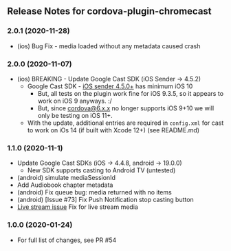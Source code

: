 <!--
#
# Licensed to the Apache Software Foundation (ASF) under one
# or more contributor license agreements.  See the NOTICE file
# distributed with this work for additional information
# regarding copyright ownership.  The ASF licenses this file
# to you under the Apache License, Version 2.0 (the
# "License"); you may not use this file except in compliance
# with the License.  You may obtain a copy of the License at
#
# http://www.apache.org/licenses/LICENSE-2.0
#
# Unless required by applicable law or agreed to in writing,
# software distributed under the License is distributed on an
# "AS IS" BASIS, WITHOUT WARRANTIES OR CONDITIONS OF ANY
#  KIND, either express or implied.  See the License for the
# specific language governing permissions and limitations
# under the License.
#
-->
## Release Notes for cordova-plugin-chromecast

### 2.0.1 (2020-11-28)

* (ios) Bug Fix - media loaded without any metadata caused crash

### 2.0.0 (2020-11-07)

* (ios) BREAKING - Update Google Cast SDK (iOS Sender -> 4.5.2)
    * Google Cast SDK - [iOS sender 4.5.0+](https://developers.google.com/cast/docs/release-notes#september-14,-2020) has minimum iOS 10
        * But, all tests on the plugin work fine for iOS 9.3.5, so it appears to work on iOS 9 anyways. :/ 
        * But, since cordova@6.x.x no longer supports iOS 9+10 we will only be testing on iOS 11+.
    * With the update, additional entries are required in `config.xml` for cast to work on iOs 14 (if built with Xcode 12+) (see README.md)

### 1.1.0 (2020-11-1)

* Update Google Cast SDKs (iOS -> 4.4.8, android -> 19.0.0)
    * New SDK supports casting to Android TV (untested)
* (android) simulate mediaSessionId
* Add Audiobook chapter metadata
* (android) Fix queue bug: media returned with no items
* (android) [Issue #73] Fix Push Notification stop casting button
* [Live stream issue](https://github.com/miloproductionsinc/cordova-plugin-chromecast/issues/11) Fix for live stream media

### 1.0.0 (2020-01-24)

* For full list of changes, see PR #54 
